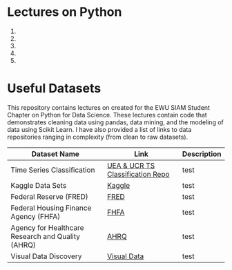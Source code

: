 # Lectures on Python

1.
2.
3.
4.
5.

# Useful Datasets

This repository contains lectures on created for the EWU SIAM Student Chapter on Python for Data Science. These lectures contain code that demonstrates cleaning data using pandas, data mining, and the modeling of data using Scikit Learn. I have also provided a list of links to data repositories ranging in complexity (from clean to raw datasets).

| Dataset Name | Link | Description
| --- | --- | --- |
| Time Series Classification | [UEA & UCR TS Classification Repo](http://www.timeseriesclassification.com/index.php) | test |
| Kaggle Data Sets | [Kaggle](https://www.kaggle.com/datasets) | test |
| Federal Reserve (FRED) | [FRED](https://fred.stlouisfed.org/) | test |
| Federal Housing Finance Agency (FHFA) | [FHFA](https://www.fhfa.gov/DataTools/Downloads) | test |
| Agency for Healthcare Research and Quality (AHRQ) | [AHRQ](https://www.ahrq.gov/data/data-tools/index.html) | test |
| Visual Data Discovery | [Visual Data](https://visualdata.io/discovery) | test | 
